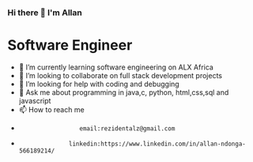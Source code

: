 ### Hi there 👋 I'm Allan

  # Software Engineer
- 🌱 I’m currently learning software engineering on ALX Africa
- 👯 I’m looking to collaborate on full stack development projects
- 🤔 I’m looking for help with coding and debugging
- 💬 Ask me about programming in java,c, python, html,css,sql and javascript
- 📫 How to reach me  
-                      email:rezidentalz@gmail.com
-                   linkedin:https://www.linkedin.com/in/allan-ndonga-566189214/
###

